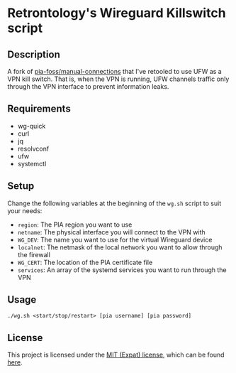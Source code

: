 # Retrontology's Wireguard Killswitch script

## Description
A fork of [pia-foss/manual-connections](https://github.com/pia-foss/manual-connections) that I've retooled to use UFW as a VPN kill switch. That is, when the VPN is running, UFW channels traffic only through the VPN interface to prevent information leaks.

## Requirements
- wg-quick
- curl
- jq
- resolvconf
- ufw
- systemctl

## Setup
Change the following variables at the beginning of the `wg.sh` script to suit your needs:
- `region`: The PIA region you want to use
- `netname`: The physical interface you will connect to the VPN with
- `WG_DEV`: The name you want to use for the virtual Wireguard device
- `localnet`: The netmask of the local network you want to allow through the firewall
- `WG_CERT`: The location of the PIA certificate file
- `services`: An array of the systemd services you want to run through the VPN

## Usage
```
./wg.sh <start/stop/restart> [pia username] [pia password]
```

## License
This project is licensed under the [MIT (Expat) license](https://choosealicense.com/licenses/mit/), which can be found [here](/LICENSE).